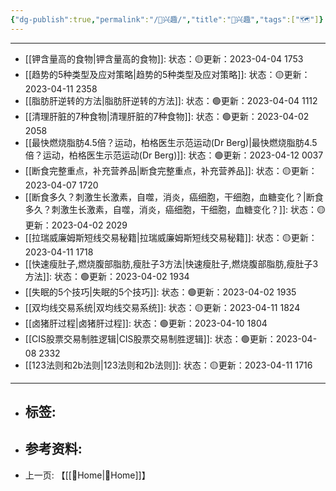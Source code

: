 ```yaml
---
{"dg-publish":true,"permalink":"/🦦兴趣/","title":"🦦兴趣","tags":["🗺"]}
---
```


---

- [[钾含量高的食物\|钾含量高的食物]]: 状态：🟡更新：2023-04-04 1753
- [[趋势的5种类型及应对策略\|趋势的5种类型及应对策略]]: 状态：🟡更新：2023-04-11 2358
- [[脂肪肝逆转的方法\|脂肪肝逆转的方法]]: 状态：🟢更新：2023-04-04 1112
- [[清理肝脏的7种食物\|清理肝脏的7种食物]]: 状态：🟢更新：2023-04-02 2058
- [[最快燃烧脂肪4.5倍？运动，柏格医生示范运动(Dr Berg)\|最快燃烧脂肪4.5倍？运动，柏格医生示范运动(Dr Berg)]]: 状态：🟢更新：2023-04-12 0037
- [[断食完整重点，补充营养品\|断食完整重点，补充营养品]]: 状态：🟡更新：2023-04-07 1720
- [[断食多久？刺激生长激素，自噬，消炎，癌细胞，干细胞，血糖变化？\|断食多久？刺激生长激素，自噬，消炎，癌细胞，干细胞，血糖变化？]]: 状态：🟡更新：2023-04-02 2029
- [[拉瑞威廉姆斯短线交易秘籍\|拉瑞威廉姆斯短线交易秘籍]]: 状态：🟡更新：2023-04-11 1718
- [[快速瘦肚子,燃烧腹部脂肪,瘦肚子3方法\|快速瘦肚子,燃烧腹部脂肪,瘦肚子3方法]]: 状态：🟢更新：2023-04-02 1934
- [[失眠的5个技巧\|失眠的5个技巧]]: 状态：🟢更新：2023-04-02 1935
- [[双均线交易系统\|双均线交易系统]]: 状态：🟡更新：2023-04-11 1824
- [[卤猪肝过程\|卤猪肝过程]]: 状态：🟢更新：2023-04-10 1804
- [[CIS股票交易制胜逻辑\|CIS股票交易制胜逻辑]]: 状态：🟢更新：2023-04-08 2332
- [[123法则和2b法则\|123法则和2b法则]]: 状态：🟡更新：2023-04-11 1716

---

- 标签: 
	-  
- 参考资料:
	-  
- 上一页:
	【[[🌿Home\|🌿Home]]】
